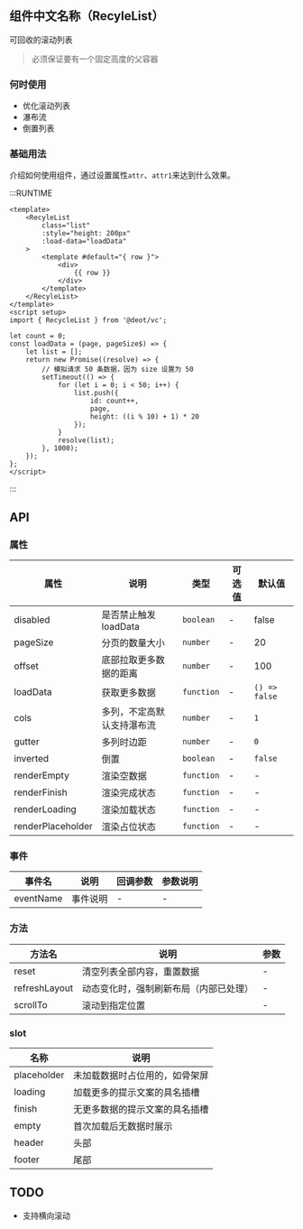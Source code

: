 ## 组件中文名称（RecyleList）
可回收的滚动列表

> 必须保证要有一个固定高度的父容器

### 何时使用
- 优化滚动列表
- 瀑布流
- 倒置列表


### 基础用法
介绍如何使用组件，通过设置属性`attr`、`attr1`来达到什么效果。

:::RUNTIME
```vue
<template>
	<RecyleList 
		class="list" 
		:style="height: 200px" 
		:load-data="loadData"
	>
		<template #default="{ row }">
			<div>
				{{ row }}
			</div>
		</template>
	</RecyleList>
</template>
<script setup>
import { RecycleList } from '@deot/vc';

let count = 0;
const loadData = (page, pageSize$) => {
	let list = [];
	return new Promise((resolve) => {
		// 模拟请求 50 条数据，因为 size 设置为 50
		setTimeout(() => {
			for (let i = 0; i < 50; i++) {
				list.push({
					id: count++,
					page,
					height: ((i % 10) + 1) * 20
				});
			}
			resolve(list);
		}, 1000);
	});
};
</script>
```
:::

## API

### 属性
| 属性                | 说明             | 类型         | 可选值 | 默认值           |
| ----------------- | -------------- | ---------- | --- | ------------- |
| disabled          | 是否禁止触发loadData | `boolean`  | -   | false         |
| pageSize          | 分页的数量大小        | `number`   | -   | 20            |
| offset            | 底部拉取更多数据的距离    | `number`   | -   | 100           |
| loadData          | 获取更多数据         | `function` | -   | `() => false` |
| cols              | 多列，不定高默认支持瀑布流  | `number`   | -   | `1`           |
| gutter            | 多列时边距          | `number`   | -   | `0`           |
| inverted          | 倒置             | `boolean`  | -   | `false`       |
| renderEmpty       | 渲染空数据          | `function` | -   | -             |
| renderFinish      | 渲染完成状态         | `function` | -   | -             |
| renderLoading     | 渲染加载状态         | `function` | -   | -             |
| renderPlaceholder | 渲染占位状态         | `function` | -   | -             |


### 事件

| 事件名       | 说明   | 回调参数 | 参数说明 |
| --------- | ---- | ---- | ---- |
| eventName | 事件说明 | -    | -    |


### 方法

| 方法名           | 说明                  | 参数 |
| ------------- | ------------------- | -- |
| reset         | 清空列表全部内容，重置数据       | -  |
| refreshLayout | 动态变化时，强制刷新布局（内部已处理） | -  |
| scrollTo      | 滚动到指定位置             | -  |


### slot

| 名称          | 说明              |
| ----------- | --------------- |
| placeholder | 未加载数据时占位用的，如骨架屏 |
| loading     | 加载更多的提示文案的具名插槽  |
| finish      | 无更多数据的提示文案的具名插槽 |
| empty       | 首次加载后无数据时展示     |
| header      | 头部              |
| footer      | 尾部              |


## TODO
- 支持横向滚动


